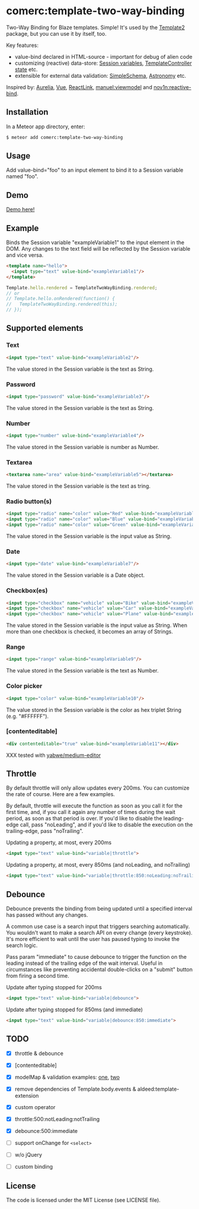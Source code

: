 comerc:template-two-way-binding
===============================

Two-Way Binding for Blaze templates. Simple! It's used by the [Template2](https://github.com/comerc/meteor-template2) package, but you can use it by itself, too.

Key features:
- value-bind declared in HTML-source - important for debug of alien code
- customizing (reactive) data-store: [Session variables](https://github.com/comerc/meteor-template-two-way-binding/blob/master/template-two-way-binding.js#L3-L13), [TemplateController state](https://github.com/comerc/meteor-template-controller-demo/blob/master/client/main.coffee#L8-L18) etc.
- extensible for external data validation: [SimpleSchema](https://github.com/aldeed/meteor-simple-schema), [Astronomy](https://github.com/jagi/meteor-astronomy) etc.

Inspired by: [Aurelia](http://aurelia.io/), [Vue](https://vuejs.org/guide/#Two-way-Binding), [ReactLink](https://facebook.github.io/react/docs/two-way-binding-helpers.html), [manuel:viewmodel](https://github.com/ManuelDeLeon/viewmodel) and [nov1n:reactive-bind](https://github.com/nov1n/reactive-bind).


## Installation

In a Meteor app directory, enter:

```bash
$ meteor add comerc:template-two-way-binding
```

## Usage
Add value-bind="foo" to an input element to bind it to a Session variable named "foo".

## Demo

[Demo here!](https://github.com/comerc/meteor-template2)

## Example

Binds the Session variable "exampleVariable1" to the input element in the DOM. Any changes to the text field will be reflected
by the Session variable and vice versa.

```HTML
<template name="hello">
  <input type="text" value-bind="exampleVariable1"/>
</template>
```

```javascript
Template.hello.rendered = TemplateTwoWayBinding.rendered;
// or
// Template.hello.onRendered(function() {
//   TemplateTwoWayBinding.rendered(this);
// });
```
<!--Or with [space:template-controller](https://github.com/meteor-space/template-controller) via `this.state`:

```javascript
TemplateTwoWayBinding.getter = function(variable) {
  // this - Template.instance()
  return this.state[variable]();
};

TemplateTwoWayBinding.setter = function(variable, value) {
  // best place for external data validation (SimpleSchema, Astronomy etc.)
  this.state[variable](value);
};

TemplateController('hello', {
  onRendered: TemplateTwoWayBinding.rendered,
  // or
  // onRendered() {
  //   TemplateTwoWayBinding.rendered(this);
  // },
  state: {
    exampleVariable1: 'test'
  }
});
```-->

## Supported elements
### Text
```HTML
<input type="text" value-bind="exampleVariable2"/>
```

The value stored in the Session variable is the text as String.

### Password
```HTML
<input type="password" value-bind="exampleVariable3"/>
```

The value stored in the Session variable is the text as String.

### Number
```HTML
<input type="number" value-bind="exampleVariable4"/>
```

The value stored in the Session variable is number as Number.

### Textarea
```HTML
<textarea name="area" value-bind="exampleVariable5"></textarea>
```

The value stored in the Session variable is the text as tring.

### Radio button(s)
```HTML
<input type="radio" name="color" value="Red" value-bind="exampleVariable6"/> Red
<input type="radio" name="color" value="Blue" value-bind="exampleVariable6"/> Blue
<input type="radio" name="color" value="Green" value-bind="exampleVariable6"/> Green
```

The value stored in the Session variable is the input value as String.

### Date
```HTML
<input type="date" value-bind="exampleVariable7"/>
```

The value stored in the Session variable is a Date object.

### Checkbox(es)
```HTML
<input type="checkbox" name="vehicle" value="Bike" value-bind="exampleVariable8"/> Bike
<input type="checkbox" name="vehicle" value="Car" value-bind="exampleVariable8"/> Car
<input type="checkbox" name="vehicle" value="Plane" value-bind="exampleVariable8"/> Plane
```

The value stored in the Session variable is the input value as String. When more than one checkbox is checked, it becomes an array of Strings.

### Range
```HTML
<input type="range" value-bind="exampleVariable9"/>
```

The value stored in the Session variable is the text as Number.

### Color picker
```HTML
<input type="color" value-bind="exampleVariable10"/>
```

The value stored in the Session variable is the color as hex triplet String (e.g. "#FFFFFF").

### [contenteditable]
```HTML
<div contenteditable="true" value-bind="exampleVariable11"></div>
```

XXX tested with [yabwe/medium-editor](https://github.com/yabwe/medium-editor)

## Throttle

By default throttle will only allow updates every 200ms. You can customize the rate of course. Here are a few examples.

By default, throttle will execute the function as soon as you call it for the first time, and, if you call it again any number of times during the wait period, as soon as that period is over. If you'd like to disable the leading-edge call, pass "noLeading", and if you'd like to disable the execution on the trailing-edge, pass "noTrailing".

Updating a property, at most, every 200ms
```HTML
<input type="text" value-bind="variable|throttle">
```

Updating a property, at most, every 850ms (and noLeading, and noTrailing)
```HTML
<input type="text" value-bind="variable|throttle:850:noLeading:noTrailing">
```

## Debounce

Debounce prevents the binding from being updated until a specified interval has passed without any changes.

A common use case is a search input that triggers searching automatically. You wouldn't want to make a search API on every change (every keystroke). It's more efficient to wait until the user has paused typing to invoke the search logic.

Pass param "immediate" to cause debounce to trigger the function on the leading instead of the trailing edge of the wait interval. Useful in circumstances like preventing accidental double-clicks on a "submit" button from firing a second time.

Update after typing stopped for 200ms
```HTML
<input type="text" value-bind="variable|debounce">
```

Update after typing stopped for 850ms (and immediate)
```HTML
<input type="text" value-bind="variable|debounce:850:immediate">
```

## TODO

- [x] throttle & debounce  
- [x] [contenteditable]
- [x] modelMap & validation examples: [one](https://github.com/comerc/meteor-template-controller-demo), [two]()
- [x] remove dependencies of Template.body.events & aldeed:template-extension
- [x] custom operator
- [x] throttle:500:notLeading:notTrailing
- [x] debounce:500:immediate
- [ ] support onChange for `<select>`
- [ ] w/o jQuery
- [ ] custom binding


## License
The code is licensed under the MIT License (see LICENSE file).
